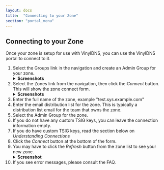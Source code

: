```yaml
---
layout: docs
title:  "Connecting to your Zone"
section: "portal_menu"
---
```


## Connecting to your Zone <a id="connectingZone"></a>
Once your zone is setup for use with VinylDNS, you can use the VinylDNS portal to connect to it.

<ol>
  <li> Select the Groups link in the navigation and create an Admin Group for your zone.
  <details>
    <summary><strong>Screenshots</strong></summary>
    <p><img src="../img/portal/groups-main.png" alt="Groups screenshot"
        class="screenshot"/></p>
    <p><img src="../img/portal/create-group.png" alt="Create group modal screenshot"
        class="screenshot"/></p>
    <p><img src="../img/portal/groups-listed.png" alt="Created group listed screenshot"
        class="screenshot"/></p>
  </details>
  </li>
  <li> Select the Zones link from the navigation, then click the <i>Connect</i> button.  This will show the zone connect
  form.
  <details>
  <summary><strong>Screenshots</strong></summary>
  <p><img src="../img/portal/zone-main.png" alt="Zones main screenshot"
      class="screenshot"/></p>
  <p><img src="../img/portal/connect-to-zone.png" alt="Connect to zone form screenshot"
      class="screenshot"/></p>
  </details>
  </li>
  <li> Enter the full name of the zone, example "test.sys.example.com"</li>
  <li> Enter the email distribution list for the zone.  This is typically a distribution list
  email for the team that owns the zone.</li>
  <li> Select the Admin Group for the zone.</li>
  <li> If you do not have any custom TSIG keys, you can leave the connection information empty.</li>
  <li> If you do have custom TSIG keys, read the section below on <i>Understanding Connections</i></li>
  <li> Click the <i>Connect</i> button at the bottom of the form.</li>
  <li> You may have to click the <i>Refresh</i> button from the zone list to see your new zone.
  <details>
  <summary><strong>Screenshot</strong></summary>
  <p><img src="../img/portal/zone-list.png" alt="Created zone listed screenshot"
      class="screenshot"/></p>
  </details>
  </li>
  <li> If you see error messages, please consult the FAQ.</li>
</ol>
